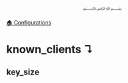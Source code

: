 <p align=center>
   ﷽
</p>

[🏠 Configurations](/docs/CONFIGURATION.md)

# known_clients ↴
## key_size



